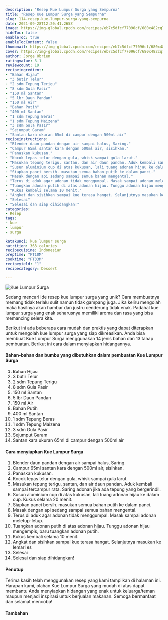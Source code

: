```yaml
---
description: "Resep Kue Lumpur Surga yang Sempurna"
title: "Resep Kue Lumpur Surga yang Sempurna"
slug: 114-resep-kue-lumpur-surga-yang-sempurna
date: 2021-09-28T12:20:41.265Z
image: https://img-global.cpcdn.com/recipes/eb7c5dfcf77096cf/680x482cq70/kue-lumpur-surga-foto-resep-utama.jpg
hideToc: false
enableToc: true
enableTocContent: false
thumbnail: https://img-global.cpcdn.com/recipes/eb7c5dfcf77096cf/680x482cq70/kue-lumpur-surga-foto-resep-utama.jpg
cover: https://img-global.cpcdn.com/recipes/eb7c5dfcf77096cf/680x482cq70/kue-lumpur-surga-foto-resep-utama.jpg
author: Jorge Obrien
ratingvalue: 3.1
reviewcount: 19
recipeingredient:
- "Bahan Hijau"
- "3 butir Telur"
- "2 sdm Tepung Terigu"
- "8 sdm Gula Pasir"
- "150 ml Santan"
- "5 lbr Daun Pandan"
- "150 ml Air"
- "Bahan Putih"
- "400 ml Santan"
- "1 sdm Tepung Beras"
- "1 sdm Tepung Maizena"
- "3 sdm Gula Pasir"
- "Sejumput Garam"
- "Santan kara ukuran 65ml di campur dengan 500ml air"
recipeinstructions:
- "Blender daun pandan dengan air sampai halus, Saring."
- "Campur 65ml santan kara dengan 500ml air, sisihkan."
- "Panaskan kukusan."
- "Kocok lepas telur dengan gula, whisk sampai gula larut."
- "Masukan tepung terigu, santan, dan air daun pandan. Aduk kembali sampai tercampur rata. Saring adonan jika ada tepung yang bergerindil."
- "Susun aluminium cup di atas kukusan, lali tuang adonan hijau ke dalam cup. Kukus selama 20 menit."
- "Siapkan panci bersih. masukan semua bahan putih ke dalam panci."
- "Masak dengan api sedang sampai semua bahan mengental."
- "Terus di aduk agar adonan tidak menggumpal. Masak sampai adonan meletup-letup."
- "Tuangkan adonan putih di atas adonan hijau. Tunggu adonan hijau mengempis, baru tuangkan adonan putih."
- "Kukus kembali selama 10 menit."
- "Angkat dan sisihkan sampai kue terasa hangat. Selanjutnya masukan ke lemari es"
- "Selesai"
- "Selesai dan siap dihidangkan!"
categories:
- Resep
tags:
- kue
- lumpur
- surga

katakunci: kue lumpur surga 
nutrition: 363 calories
recipecuisine: Indonesian
preptime: "PT10M"
cooktime: "PT33M"
recipeyield: "1"
recipecategory: Dessert

---
```



![Kue Lumpur Surga](https://img-global.cpcdn.com/recipes/eb7c5dfcf77096cf/680x482cq70/kue-lumpur-surga-foto-resep-utama.jpg)

Sedang mencari ide resep kue lumpur surga yang unik? Cara membuatnya memang tidak terlalu sulit namun tidak gampang juga. Jika keliru mengolah maka hasilnya akan hambar dan justru cenderung tidak enak. Padahal kue lumpur surga yang enak seharusnya memiliki aroma dan rasa yang bisa memancing selera kita.




Berikut ini ada beberapa cara mudah dan praktis yang dapat diterapkan untuk mengolah kue lumpur surga yang siap dikreasikan. Anda bisa membuat Kue Lumpur Surga menggunakan 14 jenis bahan dan 13 tahap pembuatan. Berikut ini cara dalam menyiapkan hidangannya.

<!--inarticleads1-->

#### Bahan-bahan dan bumbu yang dibutuhkan dalam pembuatan Kue Lumpur Surga

1. Bahan Hijau
1. 3 butir Telur
1. 2 sdm Tepung Terigu
1. 8 sdm Gula Pasir
1. 150 ml Santan
1. 5 lbr Daun Pandan
1. 150 ml Air
1. Bahan Putih
1. 400 ml Santan
1. 1 sdm Tepung Beras
1. 1 sdm Tepung Maizena
1. 3 sdm Gula Pasir
1. Sejumput Garam
1. Santan kara ukuran 65ml di campur dengan 500ml air

<!--inarticleads2-->

#### Cara menyiapkan Kue Lumpur Surga

1. Blender daun pandan dengan air sampai halus, Saring.
1. Campur 65ml santan kara dengan 500ml air, sisihkan.
1. Panaskan kukusan.
1. Kocok lepas telur dengan gula, whisk sampai gula larut.
1. Masukan tepung terigu, santan, dan air daun pandan. Aduk kembali sampai tercampur rata. Saring adonan jika ada tepung yang bergerindil.
1. Susun aluminium cup di atas kukusan, lali tuang adonan hijau ke dalam cup. Kukus selama 20 menit.
1. Siapkan panci bersih. masukan semua bahan putih ke dalam panci.
1. Masak dengan api sedang sampai semua bahan mengental.
1. Terus di aduk agar adonan tidak menggumpal. Masak sampai adonan meletup-letup.
1. Tuangkan adonan putih di atas adonan hijau. Tunggu adonan hijau mengempis, baru tuangkan adonan putih.
1. Kukus kembali selama 10 menit.
1. Angkat dan sisihkan sampai kue terasa hangat. Selanjutnya masukan ke lemari es
1. Selesai
1. Selesai dan siap dihidangkan!

#### Penutup

Terima kasih telah menggunakan resep yang kami tampilkan di halaman ini. Harapan kami, olahan Kue Lumpur Surga yang mudah di atas dapat membantu Anda menyiapkan hidangan yang enak untuk keluarga/teman maupun menjadi inspirasi untuk berjualan makanan. Semoga bermanfaat dan selamat mencoba!

#### Tambahan



